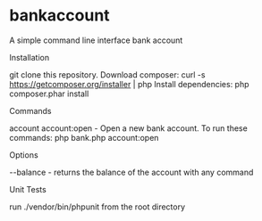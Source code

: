 # bankaccount
A simple command line interface bank account

Installation

git clone this repository.
Download composer: curl -s https://getcomposer.org/installer | php
Install dependencies: php composer.phar install

Commands

account
  account:open - Open a new bank account.
To run these commands: php bank.php account:open

Options

--balance - returns the balance of the account with any command

Unit Tests

run ./vendor/bin/phpunit from the root directory
